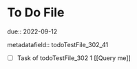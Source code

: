 # To Do File

due:: 2022-09-12

metadatafield:: todoTestFile_302_41

- [ ] Task of todoTestFile_302 1 [[Query me]]
